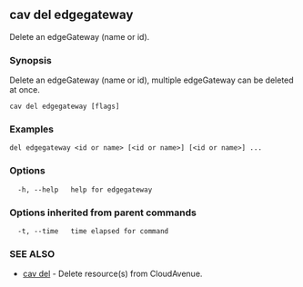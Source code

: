 ## cav del edgegateway

Delete an edgeGateway (name or id).

### Synopsis

Delete an edgeGateway (name or id), multiple edgeGateway can be deleted at once.

```
cav del edgegateway [flags]
```

### Examples

```
del edgegateway <id or name> [<id or name>] [<id or name>] ...
```

### Options

```
  -h, --help   help for edgegateway
```

### Options inherited from parent commands

```
  -t, --time   time elapsed for command
```

### SEE ALSO

* [cav del](cav_del.md)	 - Delete resource(s) from CloudAvenue.

